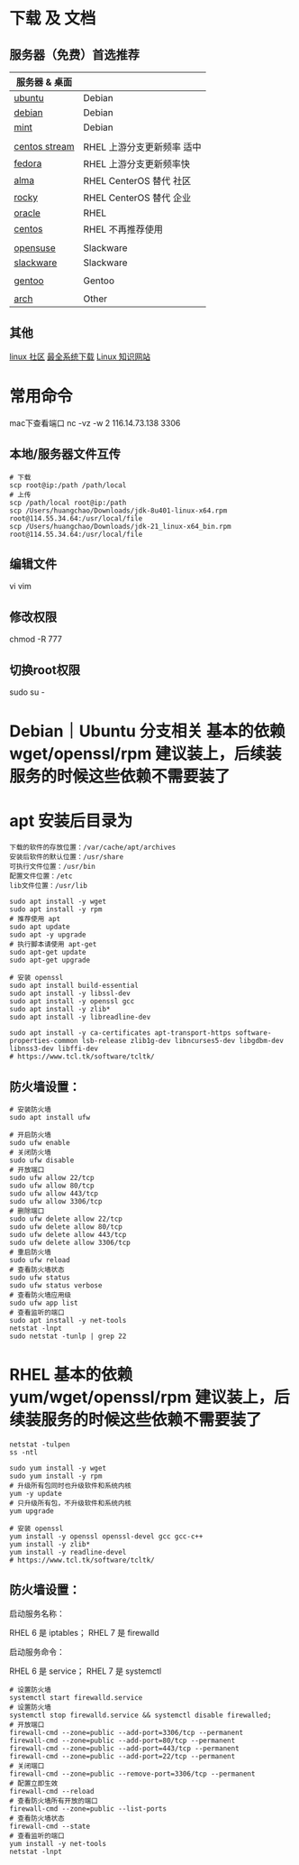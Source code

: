 # 下载 及 文档
## 服务器（免费）首选推荐
| 服务器 & 桌面                                         |                     |
|--------------------------------------------------|---------------------|
| [ubuntu](https://ubuntu.com/)                    | Debian              |
| [debian](https://www.debian.org/)                | Debian              |
| [mint](https://www.linuxmint.com/)               | Debian              |
|                                                  |                     |
| [centos stream](https://www.centos.org/)         | RHEL 上游分支更新频率 适中    |
| [fedora](https://fedoraproject.org/)             | RHEL 上游分支更新频率快      |
| [alma](https://almalinux.org/)                   | RHEL CenterOS 替代 社区 |
| [rocky](https://rockylinux.org/)                 | RHEL CenterOS 替代 企业 |
| [oracle](https://www.oracle.com/cn/linux/)       | RHEL                |
| [centos](https://www.centos.org/)                | RHEL 不再推荐使用         |
|                                                  |                     |
| [opensuse](https://www.opensuse.org/)            | Slackware           |
| [slackware](http://www.slackware.com/index.html) | Slackware           |
|                                                  |                     |
| [gentoo](https://www.gentoo.org/)                | Gentoo              |
|                                                  |                     |
| [arch](https://archlinux.org/)                   | Other               |

## 其他
[linux 社区](https://www.linux.org/pages/download/)
[最全系统下载](https://www.linux.org/pages/download/)
[Linux 知识网站](https://www.linuxcool.com/)

# 常用命令
mac下查看端口 nc -vz -w 2 116.14.73.138 3306

## 本地/服务器文件互传
```shell
# 下载
scp root@ip:/path /path/local
# 上传
scp /path/local root@ip:/path
scp /Users/huangchao/Downloads/jdk-8u401-linux-x64.rpm root@114.55.34.64:/usr/local/file
scp /Users/huangchao/Downloads/jdk-21_linux-x64_bin.rpm root@114.55.34.64:/usr/local/file
```

## 编辑文件
vi
vim

## 修改权限
chmod -R 777

## 切换root权限
sudo su -

# Debian｜Ubuntu 分支相关 基本的依赖 wget/openssl/rpm 建议装上，后续装服务的时候这些依赖不需要装了
# apt 安装后目录为
```text
下载的软件的存放位置：/var/cache/apt/archives
安装后软件的默认位置：/usr/share
可执行文件位置：/usr/bin
配置文件位置：/etc
lib文件位置：/usr/lib
```
```shell
sudo apt install -y wget
sudo apt install -y rpm
# 推荐使用 apt
sudo apt update
sudo apt -y upgrade
# 执行脚本请使用 apt-get
sudo apt-get update
sudo apt-get upgrade

# 安装 openssl
sudo apt install build-essential
sudo apt install -y libssl-dev
sudo apt install -y openssl gcc
sudo apt install -y zlib*
sudo apt install -y libreadline-dev

sudo apt install -y ca-certificates apt-transport-https software-properties-common lsb-release zlib1g-dev libncurses5-dev libgdbm-dev libnss3-dev libffi-dev
# https://www.tcl.tk/software/tcltk/
```

## 防火墙设置：
```shell
# 安装防火墙
sudo apt install ufw

# 开启防火墙
sudo ufw enable
# 关闭防火墙
sudo ufw disable
# 开放端口
sudo ufw allow 22/tcp
sudo ufw allow 80/tcp
sudo ufw allow 443/tcp
sudo ufw allow 3306/tcp
# 删除端口
sudo ufw delete allow 22/tcp
sudo ufw delete allow 80/tcp
sudo ufw delete allow 443/tcp
sudo ufw delete allow 3306/tcp
# 重启防火墙
sudo ufw reload
# 查看防火墙状态
sudo ufw status
sudo ufw status verbose
# 查看防火墙应用级
sudo ufw app list
# 查看监听的端口
sudo apt install -y net-tools
netstat -lnpt
sudo netstat -tunlp | grep 22
```

# RHEL 基本的依赖 yum/wget/openssl/rpm 建议装上，后续装服务的时候这些依赖不需要装了
```shell
netstat -tulpen
ss -ntl

sudo yum install -y wget
sudo yum install -y rpm
# 升级所有包同时也升级软件和系统内核
yum -y update
# 只升级所有包，不升级软件和系统内核
yum upgrade

# 安装 openssl
yum install -y openssl openssl-devel gcc gcc-c++
yum install -y zlib*
yum install -y readline-devel
# https://www.tcl.tk/software/tcltk/
```

## 防火墙设置：
启动服务名称：

RHEL 6 是 iptables；
RHEL 7 是 firewalld

启动服务命令：

RHEL 6 是 service；
RHEL 7 是 systemctl

```shell
# 设置防火墙
systemctl start firewalld.service
# 设置防火墙
systemctl stop firewalld.service && systemctl disable firewalled;
# 开放端口
firewall-cmd --zone=public --add-port=3306/tcp --permanent
firewall-cmd --zone=public --add-port=80/tcp --permanent
firewall-cmd --zone=public --add-port=443/tcp --permanent
firewall-cmd --zone=public --add-port=22/tcp --permanent
# 关闭端口
firewall-cmd --zone=public --remove-port=3306/tcp --permanent
# 配置立即生效
firewall-cmd --reload
# 查看防火墙所有开放的端口
firewall-cmd --zone=public --list-ports
# 查看防火墙状态
firewall-cmd --state
# 查看监听的端口
yum install -y net-tools
netstat -lnpt
```

